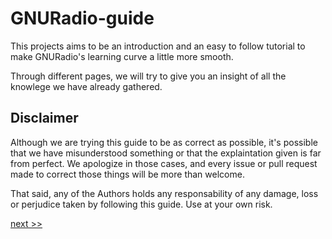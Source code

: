 # GNURadio-guide
This projects aims to be an introduction and an easy to follow tutorial to make GNURadio's learning curve a little more smooth.

Through different pages, we will try to give you an insight of all the knowlege we have already gathered.

## Disclaimer
Although we are trying this guide to be as correct as possible, it's possible that we have misunderstood something or that the
explaintation given is far from perfect. We apologize in those cases, and every issue or pull request made to correct those
things will be more than welcome.

That said, any of the Authors holds any responsability of any damage, loss or perjudice taken by following this guide. Use at your
own risk.

[next >>](/guide/1-Introduction.md)
